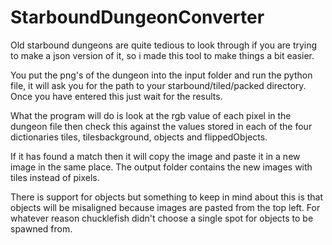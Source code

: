 # StarboundDungeonConverter
Old starbound dungeons are quite tedious to look through if you are trying to make a json version of it, so i made this tool to make things a bit easier.

You put the png's of the dungeon into the input folder and run the python file, it will ask you for the path to your 
starbound/tiled/packed directory. Once you have entered this just wait for the results.

What the program will do is look at the rgb value of each pixel in the dungeon file then check this against the values stored
in each of the four dictionaries tiles, tilesbackground, objects and flippedObjects.

If it has found a match then it will copy the image and paste it in a new image in the same place. The output folder contains the new images with tiles instead of pixels.

There is support for objects but something to keep in mind about this is that objects will be misaligned because images are pasted from the top left. For whatever reason chucklefish didn't choose a single spot for objects to be spawned from.
